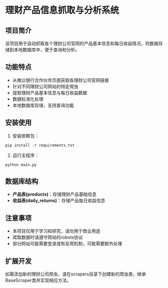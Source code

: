# 理财产品信息抓取与分析系统

## 项目简介
该项目用于自动抓取各个理财公司官网的产品基本信息和每日收益情况，将数据存储到本地数据库中，便于查询和分析。

## 功能特点
- 从微众银行合作伙伴页面获取各理财公司官网链接
- 针对不同理财公司网站的特定爬虫
- 提取理财产品基本信息与每日收益数据
- 数据标准化处理
- 本地数据库存储，支持查询功能

## 安装使用
1. 安装依赖包：
```
pip install -r requirements.txt
```

2. 运行主程序：
```
python main.py
```

## 数据库结构
- **产品表(products)**：存储理财产品基础信息
- **收益表(daily_returns)**：存储产品每日收益信息

## 注意事项
- 本项目仅用于学习和研究，请勿用于商业用途
- 爬取数据时请遵守网站的robots协议
- 部分网站可能需要登录或有反爬机制，可能需要额外处理

## 扩展开发
如需添加新的理财公司爬虫，请在scrapers目录下创建新的爬虫类，继承BaseScraper类并实现相应方法。 